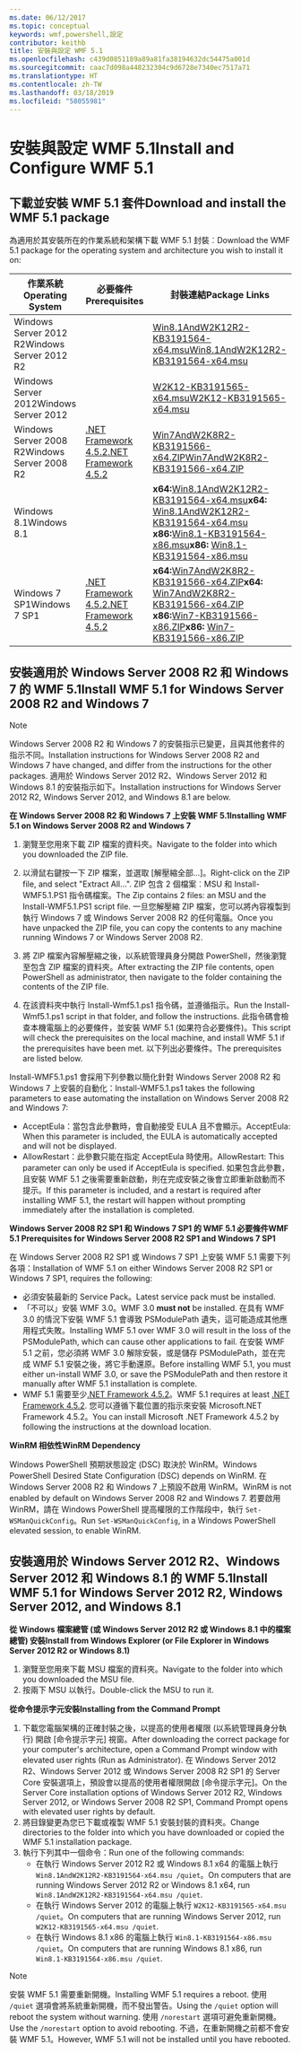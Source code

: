 ```yaml
---
ms.date: 06/12/2017
ms.topic: conceptual
keywords: wmf,powershell,設定
contributor: keithb
title: 安裝與設定 WMF 5.1
ms.openlocfilehash: c439d0851189a89a81fa38194632dc54475a001d
ms.sourcegitcommit: caac7d098a448232304c9d6728e7340ec7517a71
ms.translationtype: HT
ms.contentlocale: zh-TW
ms.lasthandoff: 03/18/2019
ms.locfileid: "58055981"
---
```

# <a name="install-and-configure-wmf-51"></a><span data-ttu-id="b2401-103">安裝與設定 WMF 5.1</span><span class="sxs-lookup"><span data-stu-id="b2401-103">Install and Configure WMF 5.1</span></span>

## <a name="download-and-install-the-wmf-51-package"></a><span data-ttu-id="b2401-104">下載並安裝 WMF 5.1 套件</span><span class="sxs-lookup"><span data-stu-id="b2401-104">Download and install the WMF 5.1 package</span></span>

<span data-ttu-id="b2401-105">為適用於其安裝所在的作業系統和架構下載 WMF 5.1 封裝︰</span><span class="sxs-lookup"><span data-stu-id="b2401-105">Download the WMF 5.1 package for the operating system and architecture you wish to install it on:</span></span>

| <span data-ttu-id="b2401-106">作業系統</span><span class="sxs-lookup"><span data-stu-id="b2401-106">Operating System</span></span>       | <span data-ttu-id="b2401-107">必要條件</span><span class="sxs-lookup"><span data-stu-id="b2401-107">Prerequisites</span></span>           | <span data-ttu-id="b2401-108">封裝連結</span><span class="sxs-lookup"><span data-stu-id="b2401-108">Package Links</span></span>                          |
|------------------------|-------------------------|----------------------------------------|
| <span data-ttu-id="b2401-109">Windows Server 2012 R2</span><span class="sxs-lookup"><span data-stu-id="b2401-109">Windows Server 2012 R2</span></span> |                         | <span data-ttu-id="b2401-110">[Win8.1AndW2K12R2-KB3191564-x64.msu][]</span><span class="sxs-lookup"><span data-stu-id="b2401-110">[Win8.1AndW2K12R2-KB3191564-x64.msu][]</span></span> |
| <span data-ttu-id="b2401-111">Windows Server 2012</span><span class="sxs-lookup"><span data-stu-id="b2401-111">Windows Server 2012</span></span>    |                         | <span data-ttu-id="b2401-112">[W2K12-KB3191565-x64.msu][]</span><span class="sxs-lookup"><span data-stu-id="b2401-112">[W2K12-KB3191565-x64.msu][]</span></span>            |
| <span data-ttu-id="b2401-113">Windows Server 2008 R2</span><span class="sxs-lookup"><span data-stu-id="b2401-113">Windows Server 2008 R2</span></span> | <span data-ttu-id="b2401-114">[.NET Framework 4.5.2][]</span><span class="sxs-lookup"><span data-stu-id="b2401-114">[.NET Framework 4.5.2][]</span></span>| <span data-ttu-id="b2401-115">[Win7AndW2K8R2-KB3191566-x64.ZIP][]</span><span class="sxs-lookup"><span data-stu-id="b2401-115">[Win7AndW2K8R2-KB3191566-x64.ZIP][]</span></span>    |
| <span data-ttu-id="b2401-116">Windows 8.1</span><span class="sxs-lookup"><span data-stu-id="b2401-116">Windows 8.1</span></span>            |                         | <span data-ttu-id="b2401-117">**x64:**[Win8.1AndW2K12R2-KB3191564-x64.msu][]</span><span class="sxs-lookup"><span data-stu-id="b2401-117">**x64:** [Win8.1AndW2K12R2-KB3191564-x64.msu][]</span></span></br><span data-ttu-id="b2401-118">**x86:**[Win8.1-KB3191564-x86.msu][]</span><span class="sxs-lookup"><span data-stu-id="b2401-118">**x86:** [Win8.1-KB3191564-x86.msu][]</span></span> |
| <span data-ttu-id="b2401-119">Windows 7 SP1</span><span class="sxs-lookup"><span data-stu-id="b2401-119">Windows 7 SP1</span></span>          | <span data-ttu-id="b2401-120">[.NET Framework 4.5.2][]</span><span class="sxs-lookup"><span data-stu-id="b2401-120">[.NET Framework 4.5.2][]</span></span>| <span data-ttu-id="b2401-121">**x64:**[Win7AndW2K8R2-KB3191566-x64.ZIP][]</span><span class="sxs-lookup"><span data-stu-id="b2401-121">**x64:** [Win7AndW2K8R2-KB3191566-x64.ZIP][]</span></span></br><span data-ttu-id="b2401-122">**x86:**[Win7-KB3191566-x86.ZIP][]</span><span class="sxs-lookup"><span data-stu-id="b2401-122">**x86:** [Win7-KB3191566-x86.ZIP][]</span></span> |

[.NET Framework 4.5.2]: https://www.microsoft.com/download/details.aspx?id=42642
[W2K12-KB3191565-x64.msu]: https://go.microsoft.com/fwlink/?linkid=839513
[Win7-KB3191566-x86.ZIP]: https://go.microsoft.com/fwlink/?linkid=839522
[Win7AndW2K8R2-KB3191566-x64.ZIP]: https://go.microsoft.com/fwlink/?linkid=839523
[Win8.1-KB3191564-x86.msu]: https://go.microsoft.com/fwlink/?linkid=839521
[Win8.1AndW2K12R2-KB3191564-x64.msu]: https://go.microsoft.com/fwlink/?linkid=839516

## <a name="install-wmf-51-for-windows-server-2008-r2-and-windows-7"></a><span data-ttu-id="b2401-129">安裝適用於 Windows Server 2008 R2 和 Windows 7 的 WMF 5.1</span><span class="sxs-lookup"><span data-stu-id="b2401-129">Install WMF 5.1 for Windows Server 2008 R2 and Windows 7</span></span>

> [!NOTE]
> <span data-ttu-id="b2401-130">Windows Server 2008 R2 和 Windows 7 的安裝指示已變更，且與其他套件的指示不同。</span><span class="sxs-lookup"><span data-stu-id="b2401-130">Installation instructions for Windows Server 2008 R2 and Windows 7 have changed, and differ from the instructions for the other packages.</span></span> <span data-ttu-id="b2401-131">適用於 Windows Server 2012 R2、Windows Server 2012 和 Windows 8.1 的安裝指示如下。</span><span class="sxs-lookup"><span data-stu-id="b2401-131">Installation instructions for Windows Server 2012 R2, Windows Server 2012, and Windows 8.1 are below.</span></span>

<span data-ttu-id="b2401-132">**在 Windows Server 2008 R2 和 Windows 7 上安裝 WMF 5.1**</span><span class="sxs-lookup"><span data-stu-id="b2401-132">**Installing WMF 5.1 on Windows Server 2008 R2 and Windows 7**</span></span>

1. <span data-ttu-id="b2401-133">瀏覽至您用來下載 ZIP 檔案的資料夾。</span><span class="sxs-lookup"><span data-stu-id="b2401-133">Navigate to the folder into which you downloaded the ZIP file.</span></span>

2. <span data-ttu-id="b2401-134">以滑鼠右鍵按一下 ZIP 檔案，並選取 [解壓縮全部...]。</span><span class="sxs-lookup"><span data-stu-id="b2401-134">Right-click on the ZIP file, and select "Extract All...".</span></span> <span data-ttu-id="b2401-135">ZIP 包含 2 個檔案︰MSU 和 Install-WMF5.1.PS1 指令碼檔案。</span><span class="sxs-lookup"><span data-stu-id="b2401-135">The Zip contains 2 files: an MSU and the Install-WMF5.1.PS1 script file.</span></span>
<span data-ttu-id="b2401-136">一旦您解壓縮 ZIP 檔案，您可以將內容複製到執行 Windows 7 或 Windows Server 2008 R2 的任何電腦。</span><span class="sxs-lookup"><span data-stu-id="b2401-136">Once you have unpacked the ZIP file, you can copy the contents to any machine running Windows 7 or Windows Server 2008 R2.</span></span>

3. <span data-ttu-id="b2401-137">將 ZIP 檔案內容解壓縮之後，以系統管理員身分開啟 PowerShell，然後瀏覽至包含 ZIP 檔案的資料夾。</span><span class="sxs-lookup"><span data-stu-id="b2401-137">After extracting the ZIP file contents, open PowerShell as administrator, then navigate to the folder containing the contents of the ZIP file.</span></span>

4. <span data-ttu-id="b2401-138">在該資料夾中執行 Install-Wmf5.1.ps1 指令碼，並遵循指示。</span><span class="sxs-lookup"><span data-stu-id="b2401-138">Run the Install-Wmf5.1.ps1 script in that folder, and follow the instructions.</span></span> <span data-ttu-id="b2401-139">此指令碼會檢查本機電腦上的必要條件，並安裝 WMF 5.1 (如果符合必要條件)。</span><span class="sxs-lookup"><span data-stu-id="b2401-139">This script will check the prerequisites on the local machine, and install WMF 5.1 if the prerequisites have been met.</span></span> <span data-ttu-id="b2401-140">以下列出必要條件。</span><span class="sxs-lookup"><span data-stu-id="b2401-140">The prerequisites are listed below.</span></span>

<span data-ttu-id="b2401-141">Install-WMF5.1.ps1 會採用下列參數以簡化針對 Windows Server 2008 R2 和 Windows 7 上安裝的自動化：</span><span class="sxs-lookup"><span data-stu-id="b2401-141">Install-WMF5.1.ps1 takes the following parameters to ease automating the installation on Windows Server 2008 R2 and Windows 7:</span></span>

- <span data-ttu-id="b2401-142">AcceptEula：當包含此參數時，會自動接受 EULA 且不會顯示。</span><span class="sxs-lookup"><span data-stu-id="b2401-142">AcceptEula: When this parameter is included, the EULA is automatically accepted and will not be displayed.</span></span>
- <span data-ttu-id="b2401-143">AllowRestart：此參數只能在指定 AcceptEula 時使用。</span><span class="sxs-lookup"><span data-stu-id="b2401-143">AllowRestart: This parameter can only be used if AcceptEula is specified.</span></span> <span data-ttu-id="b2401-144">如果包含此參數，且安裝 WMF 5.1 之後需要重新啟動，則在完成安裝之後會立即重新啟動而不提示。</span><span class="sxs-lookup"><span data-stu-id="b2401-144">If this parameter is included, and a restart is required after installing WMF 5.1, the restart will happen without prompting immediately after the installation is completed.</span></span>

<span data-ttu-id="b2401-145">**Windows Server 2008 R2 SP1 和 Windows 7 SP1 的 WMF 5.1 必要條件**</span><span class="sxs-lookup"><span data-stu-id="b2401-145">**WMF 5.1 Prerequisites for Windows Server 2008 R2 SP1 and Windows 7 SP1**</span></span>

<span data-ttu-id="b2401-146">在 Windows Server 2008 R2 SP1 或 Windows 7 SP1 上安裝 WMF 5.1 需要下列各項：</span><span class="sxs-lookup"><span data-stu-id="b2401-146">Installation of WMF 5.1 on either Windows Server 2008 R2 SP1 or Windows 7 SP1, requires the following:</span></span>
- <span data-ttu-id="b2401-147">必須安裝最新的 Service Pack。</span><span class="sxs-lookup"><span data-stu-id="b2401-147">Latest service pack must be installed.</span></span>
- <span data-ttu-id="b2401-148">「不可以」安裝 WMF 3.0。</span><span class="sxs-lookup"><span data-stu-id="b2401-148">WMF 3.0 **must not** be installed.</span></span> <span data-ttu-id="b2401-149">在具有 WMF 3.0 的情況下安裝 WMF 5.1 會導致 PSModulePath 遺失，這可能造成其他應用程式失敗。</span><span class="sxs-lookup"><span data-stu-id="b2401-149">Installing WMF 5.1 over WMF 3.0 will result in the loss of the PSModulePath, which can cause other applications to fail.</span></span> <span data-ttu-id="b2401-150">在安裝 WMF 5.1 之前，您必須將 WMF 3.0 解除安裝，或是儲存 PSModulePath，並在完成 WMF 5.1 安裝之後，將它手動還原。</span><span class="sxs-lookup"><span data-stu-id="b2401-150">Before installing WMF 5.1, you must either un-install WMF 3.0, or save the PSModulePath and then restore it manually after WMF 5.1 installation is complete.</span></span>
- <span data-ttu-id="b2401-151">WMF 5.1 需要至少[.NET Framework 4.5.2](https://www.microsoft.com/en-ca/download/details.aspx?id=42642)。</span><span class="sxs-lookup"><span data-stu-id="b2401-151">WMF 5.1 requires at least [.NET Framework 4.5.2](https://www.microsoft.com/en-ca/download/details.aspx?id=42642).</span></span>
<span data-ttu-id="b2401-152">您可以遵循下載位置的指示來安裝 Microsoft.NET Framework 4.5.2。</span><span class="sxs-lookup"><span data-stu-id="b2401-152">You can install Microsoft .NET Framework 4.5.2 by following the instructions at the download location.</span></span>

<span data-ttu-id="b2401-153">**WinRM 相依性**</span><span class="sxs-lookup"><span data-stu-id="b2401-153">**WinRM Dependency**</span></span>

<span data-ttu-id="b2401-154">Windows PowerShell 預期狀態設定 (DSC) 取決於 WinRM。</span><span class="sxs-lookup"><span data-stu-id="b2401-154">Windows PowerShell Desired State Configuration (DSC) depends on WinRM.</span></span>
<span data-ttu-id="b2401-155">在 Windows Server 2008 R2 和 Windows 7 上預設不啟用 WinRM。</span><span class="sxs-lookup"><span data-stu-id="b2401-155">WinRM is not enabled by default on Windows Server 2008 R2 and Windows 7.</span></span>
<span data-ttu-id="b2401-156">若要啟用 WinRM，請在 Windows PowerShell 提高權限的工作階段中，執行 `Set-WSManQuickConfig`。</span><span class="sxs-lookup"><span data-stu-id="b2401-156">Run `Set-WSManQuickConfig`, in a Windows PowerShell elevated session, to enable WinRM.</span></span>

## <a name="install-wmf-51-for-windows-server-2012-r2-windows-server-2012-and-windows-81"></a><span data-ttu-id="b2401-157">安裝適用於 Windows Server 2012 R2、Windows Server 2012 和 Windows 8.1 的 WMF 5.1</span><span class="sxs-lookup"><span data-stu-id="b2401-157">Install WMF 5.1 for Windows Server 2012 R2, Windows Server 2012, and Windows 8.1</span></span>

<span data-ttu-id="b2401-158">**從 Windows 檔案總管 (或 Windows Server 2012 R2 或 Windows 8.1 中的檔案總管) 安裝**</span><span class="sxs-lookup"><span data-stu-id="b2401-158">**Install from Windows Explorer (or File Explorer in Windows Server 2012 R2 or Windows 8.1)**</span></span>

1. <span data-ttu-id="b2401-159">瀏覽至您用來下載 MSU 檔案的資料夾。</span><span class="sxs-lookup"><span data-stu-id="b2401-159">Navigate to the folder into which you downloaded the MSU file.</span></span>
2. <span data-ttu-id="b2401-160">按兩下 MSU 以執行。</span><span class="sxs-lookup"><span data-stu-id="b2401-160">Double-click the MSU to run it.</span></span>

<span data-ttu-id="b2401-161">**從命令提示字元安裝**</span><span class="sxs-lookup"><span data-stu-id="b2401-161">**Installing from the Command Prompt**</span></span>

1. <span data-ttu-id="b2401-162">下載您電腦架構的正確封裝之後，以提高的使用者權限 (以系統管理員身分執行) 開啟 [命令提示字元] 視窗。</span><span class="sxs-lookup"><span data-stu-id="b2401-162">After downloading the correct package for your computer's architecture, open a Command Prompt window with elevated user rights (Run as Administrator).</span></span> <span data-ttu-id="b2401-163">在 Windows Server 2012 R2、Windows Server 2012 或 Windows Server 2008 R2 SP1 的 Server Core 安裝選項上，預設會以提高的使用者權限開啟 [命令提示字元]。</span><span class="sxs-lookup"><span data-stu-id="b2401-163">On the Server Core installation options of Windows Server 2012 R2, Windows Server 2012, or Windows Server 2008 R2 SP1, Command Prompt opens with elevated user rights by default.</span></span>
2. <span data-ttu-id="b2401-164">將目錄變更為您已下載或複製 WMF 5.1 安裝封裝的資料夾。</span><span class="sxs-lookup"><span data-stu-id="b2401-164">Change directories to the folder into which you have downloaded or copied the WMF 5.1 installation package.</span></span>
3. <span data-ttu-id="b2401-165">執行下列其中一個命令：</span><span class="sxs-lookup"><span data-stu-id="b2401-165">Run one of the following commands:</span></span>
   - <span data-ttu-id="b2401-166">在執行 Windows Server 2012 R2 或 Windows 8.1 x64 的電腦上執行 `Win8.1AndW2K12R2-KB3191564-x64.msu /quiet`。</span><span class="sxs-lookup"><span data-stu-id="b2401-166">On computers that are running Windows Server 2012 R2 or Windows 8.1 x64, run `Win8.1AndW2K12R2-KB3191564-x64.msu /quiet`.</span></span>
   - <span data-ttu-id="b2401-167">在執行 Windows Server 2012 的電腦上執行 `W2K12-KB3191565-x64.msu /quiet`。</span><span class="sxs-lookup"><span data-stu-id="b2401-167">On computers that are running Windows Server 2012, run `W2K12-KB3191565-x64.msu /quiet`.</span></span>
   - <span data-ttu-id="b2401-168">在執行 Windows 8.1 x86 的電腦上執行 `Win8.1-KB3191564-x86.msu /quiet`。</span><span class="sxs-lookup"><span data-stu-id="b2401-168">On computers that are running Windows 8.1 x86, run `Win8.1-KB3191564-x86.msu /quiet`.</span></span>

> [!NOTE]
> <span data-ttu-id="b2401-169">安裝 WMF 5.1 需要重新開機。</span><span class="sxs-lookup"><span data-stu-id="b2401-169">Installing WMF 5.1 requires a reboot.</span></span> <span data-ttu-id="b2401-170">使用 `/quiet` 選項會將系統重新開機，而不發出警告。</span><span class="sxs-lookup"><span data-stu-id="b2401-170">Using the `/quiet` option will reboot the system without warning.</span></span>
> <span data-ttu-id="b2401-171">使用 `/norestart` 選項可避免重新開機。</span><span class="sxs-lookup"><span data-stu-id="b2401-171">Use the `/norestart` option to avoid rebooting.</span></span> <span data-ttu-id="b2401-172">不過，在重新開機之前都不會安裝 WMF 5.1。</span><span class="sxs-lookup"><span data-stu-id="b2401-172">However, WMF 5.1 will not be installed until you have rebooted.</span></span>
